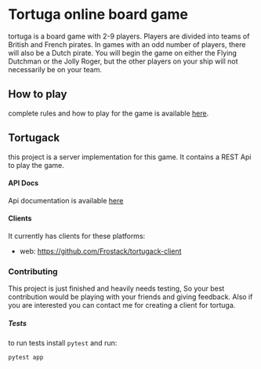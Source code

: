 # Tortuga online board game
tortuga is a board game with 2-9 players. Players are divided into teams of British and French pirates. In games with an odd number of players, there will also be a Dutch pirate. You will begin the game on either the Flying Dutchman or the Jolly Roger, but the other players on your ship will not necessarily be on your team.

## How to play
complete rules and how to play for the game is available [here](https://ndsslibraryblog.files.wordpress.com/2017/11/tortuga-1667-pp-rules.pdf).

## Tortugack
this project is a server implementation for this game. It contains a REST Api
to play the game.

#### API Docs
Api documentation is available [here](https://github.com/Glyphack/tortuga/wiki/Api-Documentation)

#### Clients
It currently has clients for these platforms:
- web: https://github.com/Frostack/tortugack-client


### Contributing
This project is just finished and heavily needs testing, So your best contribution would be playing with your friends and giving
feedback.
Also if you are interested you can contact me for creating a client for tortuga.

##### Tests
to run tests install `pytest` and run:
```bash
pytest app
```
